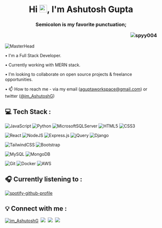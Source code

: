 <h1 align="center">Hi <img src="https://media.giphy.com/media/hvRJCLFzcasrR4ia7z/giphy.gif" width="25px">, I'm Ashutosh Gupta</h1>
<h3 align="center">Semicolon is my favorite punctuation; <p align="right"> <img src="https://komarev.com/ghpvc/?username=imAshutoshGupta&label=Profile%20views&color=0e75b6&style=flat" alt="spyy004" /> </p></h3>

![MasterHead](https://mir-s3-cdn-cf.behance.net/project_modules/max_1200/79731568097599.5b50bca477735.jpg)


• I'm a Full Stack Developer.

• Currently working with MERN stack.

• I’m looking to collaborate on open source projects & freelance opportunities.

• 📫 How to reach me - via my email (aguptaworkspace@gmail.com) or twitter ([@im_AshutoshG](https://twitter.com/im_AshutoshG))


## 💻 Tech Stack : 
<!-- <img src="https://media2.giphy.com/media/QssGEmpkyEOhBCb7e1/giphy.gif?cid=ecf05e47a0n3gi1bfqntqmob8g9aid1oyj2wr3ds3mg700bl&rid=giphy.gif" width="22px"><br> -->

![JavaScript](https://img.shields.io/badge/javascript-%23323330.svg?style=for-the-badge&logo=javascript&logoColor=%23F7DF1E)
![Python](https://img.shields.io/badge/python-3670A0?style=for-the-badge&logo=python&logoColor=ffdd54)
![MicrosoftSQLServer](https://img.shields.io/badge/Microsoft%20SQL%20Server-CC2927?style=for-the-badge&logo=microsoft%20sql%20server&logoColor=white)
![HTML5](https://img.shields.io/badge/html5-%23E34F26.svg?style=for-the-badge&logo=html5&logoColor=white)
![CSS3](https://img.shields.io/badge/css3-%231572B6.svg?style=for-the-badge&logo=css3&logoColor=white)

![React](https://img.shields.io/badge/react-%2320232a.svg?style=for-the-badge&logo=react&logoColor=%2361DAFB)
![NodeJS](https://img.shields.io/badge/node.js-6DA55F?style=for-the-badge&logo=node.js&logoColor=white)
![Express.js](https://img.shields.io/badge/express.js-%23404d59.svg?style=for-the-badge&logo=express&logoColor=%2361DAFB)
![jQuery](https://img.shields.io/badge/jquery-%230769AD.svg?style=for-the-badge&logo=jquery&logoColor=white)
![Django](https://img.shields.io/badge/django-%23092E20.svg?style=for-the-badge&logo=django&logoColor=white)

![TailwindCSS](https://img.shields.io/badge/tailwindcss-%2338B2AC.svg?style=for-the-badge&logo=tailwind-css&logoColor=white)
![Bootstrap](https://img.shields.io/badge/bootstrap-%238511FA.svg?style=for-the-badge&logo=bootstrap&logoColor=white)

![MySQL](https://img.shields.io/badge/mysql-%2300f.svg?style=for-the-badge&logo=mysql&logoColor=white)
![MongoDB](https://img.shields.io/badge/MongoDB-%234ea94b.svg?style=for-the-badge&logo=mongodb&logoColor=white)

![Git](https://img.shields.io/badge/git-%23F05033.svg?style=for-the-badge&logo=git&logoColor=white)
![Docker](https://img.shields.io/badge/docker-%230db7ed.svg?style=for-the-badge&logo=docker&logoColor=white)
![AWS](https://img.shields.io/badge/AWS-%23FF9900.svg?style=for-the-badge&logo=amazon-aws&logoColor=white)
<!-- ![GitHub](https://img.shields.io/badge/github-%23121011.svg?style=for-the-badge&logo=github&logoColor=white) -->


## 🎧 Currently listening to :

[![spotify-github-profile](https://spotify-github-profile.kittinanx.com/api/view?uid=luzxyw9wz3d2felvulp35eqqo&cover_image=true&theme=novatorem&show_offline=false&background_color=121212&interchange=false&bar_color_cover=false&bar_color=53b14f)](https://spotify-github-profile.vercel.app/api/view?uid=luzxyw9wz3d2felvulp35eqqo&redirect=true)


<!-- ## 📊 Git Stats :

<p align="center">
    <a href="https://streak-stats.demolab.com?user=imashutoshgupta&theme=github-dark-blue&border_radius=5&card_width=450">
        <img src="https://streak-stats.demolab.com?user=imashutoshgupta&theme=github-dark-blue&border_radius=5&card_width=450"/>
    </a>
</p>
-->

## 💡 Connect with me :
<p align="left"> 
<a href="https://twitter.com/im_AshutoshG" target="blank"><img src="https://img.shields.io/twitter/follow/im_AshutoshG?logo=twitter&style=for-the-badge" alt="im_AshutoshG" /></a>&nbsp
<a href="https://www.linkedin.com/in/ashutoshgupta08"><img src="https://img.shields.io/badge/-Ashutosh%20Gupta-0077B5?style=for-the-badge&logo=Linkedin&logoColor=white"/></a>&nbsp
<!-- <a href="http:/harikanani.github.io/PortfolioV2" target="_blank"><img src="https://img.shields.io/website?label=harikanani.github.io&style=for-the-badge&up_color=9FEF00&url=https%3A%2F%2Fharikanani.github.io" alt="harikanani.github.io" /></a>&nbsp -->
<a href="mailto:aguptaworkspace@gmail.com"><img src="https://img.shields.io/badge/-Gmail-c14438?style=for-the-badge&logo=Gmail&logoColor=white&link=mailto:aguptaworkspace@gmail.com"/></a>&nbsp
<a href="https://leetcode.com/Ashutosh-Gupta/"><img src="https://img.shields.io/badge/LeetCode-000000?style=for-the-badge&logo=LeetCode&logoColor=#d16c06"/></a>
    
</p>













<!---
imAshutoshGupta/imAshutoshGupta is a ✨ special ✨ repository because its `README.md` (this file) appears on your GitHub profile.
You can click the Preview link to take a look at your changes.
--->
